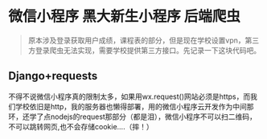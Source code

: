 # 微信小程序 黑大新生小程序 后端爬虫


>原本涉及登录获取用户成绩，课程表的部分，但是现在学校设置vpn，第三方登录爬虫无法实现，需要学校提供第三方接口。先记录一下这块代码吧。

## Django+requests
不得不说微信小程序真的限制太多，如果用wx.request()网站必须是https，而我们学校依旧是http，我的服务器也懒得部署，用的微信小程序云开发作为中间那环，还学了点nodejs的request那部分（都是泪），微信小程序不可以扫二维码，不可以跳转网页,也不会存储cookie....（摔！）

